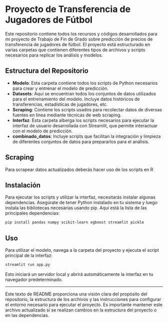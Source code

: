 
# Proyecto de Transferencia de Jugadores de Fútbol

Este repositorio contiene todos los recursos y códigos desarrollados para mi proyecto de Trabajo de Fin de Grado
sobre predicción de precios de transferencia de jugadores de fútbol. El proyecto está estructurado en varias carpetas que contienen diferentes tipos de archivos y scripts necesarios para replicar los análisis y modelos.

## Estructura del Repositorio

- **Modelo**: Esta carpeta contiene todos los scripts de Python necesarios para crear y entrenar el modelo de predicción.
- **Datasets**: Aquí se encuentran todos los conjuntos de datos utilizados para el entrenamiento del modelo. Incluye datos históricos de transferencias, estadísticas de jugadores, etc.
- **Scraping**: Contiene los scripts usados para recolectar datos de diversas fuentes en línea mediante técnicas de web scraping.
- **Interfaz**: Esta carpeta alberga los scripts necesarios para ejecutar la interfaz de usuario desarrollada con Streamlit, que permite interactuar con el modelo de predicción.
- **combinado_datos**: Incluye scripts que facilitan la integración y limpieza de diferentes conjuntos de datos para prepararlos para el análisis.

## Scraping

Para scrapear datos actualizados deberás hacer uso de los scripts en R

## Instalación

Para ejecutar los scripts y utilizar la interfaz, necesitarás instalar algunas dependencias. Asegúrate de tener Python instalado en tu sistema y luego instala las bibliotecas necesarias usando pip. Aquí está la lista de las principales dependencias:

```bash
pip install pandas numpy scikit-learn xgboost streamlit pickle
```

## Uso

Para utilizar el modelo, navega a la carpeta del proyecto y ejecuta el script principal de la interfaz:

```bash
streamlit run app.py
```

Esto iniciará un servidor local y abrirá automáticamente la interfaz en tu navegador predeterminado.

---

Este texto de README proporciona una visión clara del propósito del repositorio, la estructura de los archivos y las instrucciones para configurar el entorno necesario para ejecutar el proyecto. Es importante mantener este archivo actualizado si se realizan cambios en la estructura del proyecto o en las dependencias.
